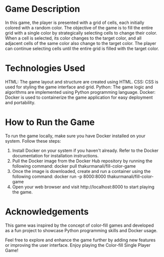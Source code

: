 # Game Description
In this game, the player is presented with a grid of cells, each initially colored with a random color. The objective of the game is to fill the entire grid with a single color by strategically selecting cells to change their color. When a cell is selected, its color changes to the target color, and all adjacent cells of the same color also change to the target color. The player can continue selecting cells until the entire grid is filled with the target color.

# Technologies Used
HTML: The game layout and structure are created using HTML.
CSS: CSS is used for styling the game interface and grid.
Python: The game logic and algorithms are implemented using Python programming language.
Docker: Docker is used to containerize the game application for easy deployment and portability.

# How to Run the Game
To run the game locally, make sure you have Docker installed on your system. Follow these steps:

1. Install Docker on your system if you haven't already. Refer to the Docker documentation for installation instructions.
2. Pull the Docker image from the Docker Hub repository by running the following command:
  docker pull thakurmanali/fill-color-game
3. Once the image is downloaded, create and run a container using the following command:
  docker run -p 8000:8000 thakurmanali/fill-color-game
4. Open your web browser and visit http://localhost:8000 to start playing the game.

# Acknowledgements
This game was inspired by the concept of color-fill games and developed as a fun project to showcase Python programming skills and Docker usage.

Feel free to explore and enhance the game further by adding new features or improving the user interface. Enjoy playing the Color-fill Single Player Game!
